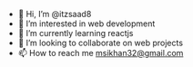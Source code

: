 - 👋 Hi, I’m @itzsaad8
- 👀 I’m interested in web development
- 🌱 I’m currently learning reactjs
- 💞️ I’m looking to collaborate on web projects
- 📫 How to reach me msikhan32@gmail.com

<!---
itzsaad8/itzsaad8 is a ✨ special ✨ repository because its `README.md` (this file) appears on your GitHub profile.
You can click the Preview link to take a look at your changes.
--->
